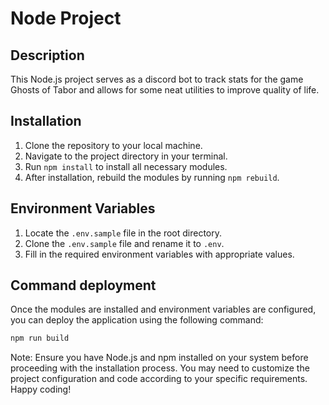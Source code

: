 # Node Project

## Description

This Node.js project serves as a discord bot to track stats for the game Ghosts of Tabor and allows for some neat utilities to improve quality of life.

## Installation

1. Clone the repository to your local machine.
2. Navigate to the project directory in your terminal.
3. Run `npm install` to install all necessary modules.
4. After installation, rebuild the modules by running `npm rebuild`.

## Environment Variables

1. Locate the `.env.sample` file in the root directory.
2. Clone the `.env.sample` file and rename it to `.env`.
3. Fill in the required environment variables with appropriate values.

## Command deployment

Once the modules are installed and environment variables are configured, you can deploy the application using the following command:

```sh
npm run build
```

Note: Ensure you have Node.js and npm installed on your system before proceeding with the installation process. You may need to customize the project configuration and code according to your specific requirements. Happy coding!
